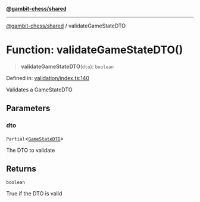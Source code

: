 [**@gambit-chess/shared**](../README.md)

***

[@gambit-chess/shared](../globals.md) / validateGameStateDTO

# Function: validateGameStateDTO()

> **validateGameStateDTO**(`dto`): `boolean`

Defined in: [validation/index.ts:140](https://github.com/cango91/gambit-chess/blob/eb72863bad5303683d8e9d112378354ee1ab9ca6/shared/src/validation/index.ts#L140)

Validates a GameStateDTO

## Parameters

### dto

`Partial`\<[`GameStateDTO`](../interfaces/GameStateDTO.md)\>

The DTO to validate

## Returns

`boolean`

True if the DTO is valid
